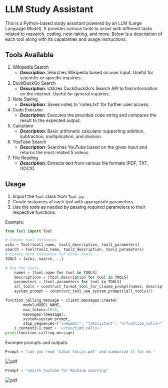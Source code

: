 # LLM Study Assistant

This is a Python-based study assistant powered by an LLM (Large Language Model). It provides various tools to assist with different tasks related to research, coding, note-taking, and more. Below is a description of each tool along with its capabilities and usage instructions.

## Tools Available
1. Wikipedia Search
    * **_Description_**: Searches Wikipedia based on user input. Useful for scientific or specific inquiries.
2. DuckDuckGo Search
    - **_Description_**: Utilizes DuckDuckGo's Search API to find information on the internet. Useful for general inquiries.
3. Note Saving
    - **_Description_**: Saves notes to 'notes.txt' for further user access.
4. Code Executer
    - **_Description_**: Executes the provided code string and compares the result to the expected output.
5. Calculator
    - **_Description_**: Basic arithmetic calculator supporting addition, subtraction, multiplication, and division.
6. YouTube Search
    - **_Description_**: Searches YouTube based on the given input and returns the most related 5 videos.
7. File Reading
    - **_Description_**: Extracts text from various file formats (PDF, TXT, DOCX).

## Usage
1. Import the `Tool` class from `Tool.py`.
2. Create instances of each tool with appropriate parameters.
3. Use the tools as needed by passing required parameters to their respective functions.

Example:
```python
from Tool import Tool

# Create tool instances
wiki = Tool(tool1_name, tool1_description, tool1_parameters)
search = Tool(tool2_name, tool2_description, tool2_parameters)
# Create more instances for other tools...
TOOLS = [wiki, search, ..]

# Use the tools
    names = [tool.name for tool in TOOLS]
    descriptions = [tool.description for tool in TOOLS]
    parameters = [tool.parameters for tool in TOOLS]
    all_tools = construct_format_tool_for_claude_prompt(names, descriptions, parameters)
    system_prompt = construct_tool_use_system_prompt([all_tools]))

function_calling_message = client.messages.create(
        model=MODEL_NAME,
        max_tokens=1024,
        messages=[message],
        system=system_prompt,
        stop_sequences=["\nHuman:", "\nAssistant", "</function_calls>"]
    ).content[0].text + '</function_calls>'
print(function_calling_message)
```

Example prompts and outputs:
```python
Prompt = "can you read 'Cihan Yalçın.pdf' and summarize it for me."
```
![pdf](imgs\pdf.png)

```python
Prompt = "search YouTube for Machine Learning"
```
![pdf](imgs\yt.png)
